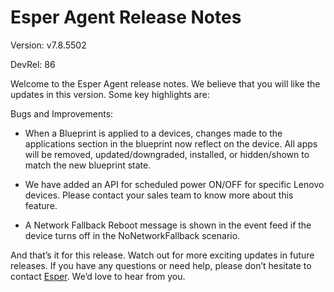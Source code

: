 # Esper Agent Release Notes 

Version: v7.8.5502

DevRel: 86 

Welcome to the Esper Agent release notes. We believe that you will like the updates in this version. Some key highlights are:  

Bugs and Improvements:

-   When a Blueprint is applied to a devices, changes made to the applications section in the blueprint now reflect on the device. All apps will be removed, updated/downgraded, installed, or hidden/shown to match the new blueprint state.
    
-   We have added an API for scheduled power ON/OFF for specific Lenovo devices. Please contact your sales team to know more about this feature.
    
-   A Network Fallback Reboot message is shown in the event feed if the device turns off in the NoNetworkFallback scenario.
    

And that’s it for this release. Watch out for more exciting updates in future releases. If you have any questions or need help, please don’t hesitate to contact [Esper](mailto:support@esper.io). We’d love to hear from you.


  
